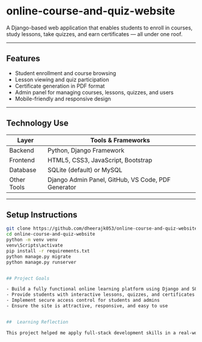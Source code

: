 # online-course-and-quiz-website

A Django-based web application that enables students to enroll in courses, study lessons, take quizzes, and earn certificates — all under one roof.

---

## Features

-  Student enrollment and course browsing  
-  Lesson viewing and quiz participation  
-  Certificate generation in PDF format  
-  Admin panel for managing courses, lessons, quizzes, and users  
-  Mobile-friendly and responsive design

---

## Technology Use

| Layer       | Tools & Frameworks                          |
|------------|---------------------------------------------|
| Backend     | Python, Django Framework                    |
| Frontend    | HTML5, CSS3, JavaScript, Bootstrap          |
| Database    | SQLite (default) or MySQL                   |
| Other Tools | Django Admin Panel, GitHub, VS Code, PDF Generator |

---

##  Setup Instructions

```bash
git clone https://github.com/dheerajk053/online-course-and-quiz-website.git
cd online-course-and-quiz-website
python -m venv venv
venv\Scripts\activate
pip install -r requirements.txt
python manage.py migrate
python manage.py runserver


## Project Goals

- Build a fully functional online learning platform using Django and SQLite  
- Provide students with interactive lessons, quizzes, and certificates  
- Implement secure access control for students and admins  
- Ensure the site is attractive, responsive, and easy to use


##  Learning Reflection

This project helped me apply full-stack development skills in a real-world context. I focused on originality, academic integrity, and practical implementation. From backend logic to frontend design, every step was manually built and documented. It reflects my commitment to hands-on learning and building something that can be applied in real life.
